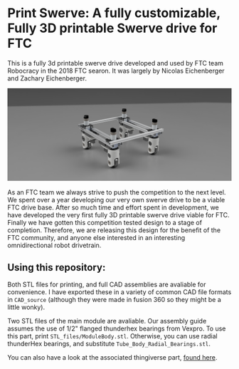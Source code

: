 # Print Swerve: A fully customizable, Fully 3D printable Swerve drive for FTC 

This is a fully 3d printable swerve drive developed and used by FTC team Robocracy in the 2018 FTC searon. It was largely by Nicolas Eichenberger and Zachary Eichenberger.

![A render of the printable swerve assembled](images/Print_Swerve_Assembled_render_1.png)

As an FTC team we always strive to push the competition to the next level. We spent over a year developing our very own swerve drive to be a viable FTC drive base. 
After so much time and effort spent in development, we have developed the very first fully 3D printable swerve drive viable for FTC. Finally we have gotten this competition tested design to a stage of completion. 
Therefore, we are releasing this design for the benefit of the FTC community, and anyone else interested in an interesting omnidirectional robot drivetrain. 

## Using this repository: 

Both STL files for printing, and full CAD assemblies are avaliable for convenience. I have exported these in a variety of common CAD file formats in `CAD_source` (although they were made in fusion 360 so they might be a little wonky). 

Two STL files of the main module are avaliable. Our assembly guide assumes the use of 1/2" flanged thunderhex bearings from Vexpro. To use this part, print `STL_files/ModuleBody.stl`. Otherwise, you can use radial thunderHex bearings, and substitute `Tube_Body_Radial_Bearings.stl`.

You can also have a look at the associated thingiverse part, [found here](https://www.thingiverse.com/thing:2998874/files).



 
